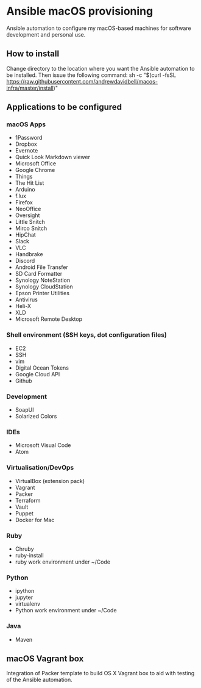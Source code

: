 # Ansible macOS provisioning
Ansible automation to configure my macOS-based machines for software development and personal use.

## How to install
Change directory to the location where you want the Ansible automation to be installed. Then issue the following command:
sh -c "$(curl -fsSL https://raw.githubusercontent.com/andrewdavidbell/macos-infra/master/install)"

## Applications to be configured
### macOS Apps
* 1Password
* Dropbox
* Evernote
* Quick Look Markdown viewer
* Microsoft Office
* Google Chrome
* Things
* The Hit List
* Arduino
* f.lux
* Firefox
* NeoOffice
* Oversight
* Little Snitch
* Mirco Snitch
* HipChat
* Slack
* VLC
* Handbrake
* Discord
* Android File Transfer
* SD Card Formatter
* Synology NoteStation
* Synology CloudStation
* Epson Printer Utilities
* Antivirus
* Heli-X
* XLD
* Microsoft Remote Desktop

### Shell environment (SSH keys, dot configuration files)
* EC2
* SSH
* vim
* Digital Ocean Tokens
* Google Cloud API
* Github

### Development
* SoapUI
* Solarized Colors

### IDEs
* Microsoft Visual Code
* Atom

### Virtualisation/DevOps
* VirtualBox (extension pack)
* Vagrant
* Packer
* Terraform
* Vault
* Puppet
* Docker for Mac

### Ruby
* Chruby
* ruby-install
* ruby work environment under ~/Code

### Python
* ipython
* jupyter
* virtualenv
* Python work environment under ~/Code

### Java
* Maven

## macOS Vagrant box
Integration of Packer template to build OS X Vagrant box to aid with testing of the Ansible automation.
